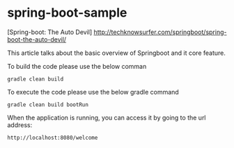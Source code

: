 # spring-boot-sample
[Spring-boot: The Auto Devil] http://techknowsurfer.com/springboot/spring-boot-the-auto-devil/

This article talks about the basic overview of Springboot and it core feature.

To build the code please use the below comman

    gradle clean build

To execute the code please use the below gradle command

    gradle clean build bootRun

When the application is running, you can access it by going to the url address:

    http://localhost:8080/welcome

